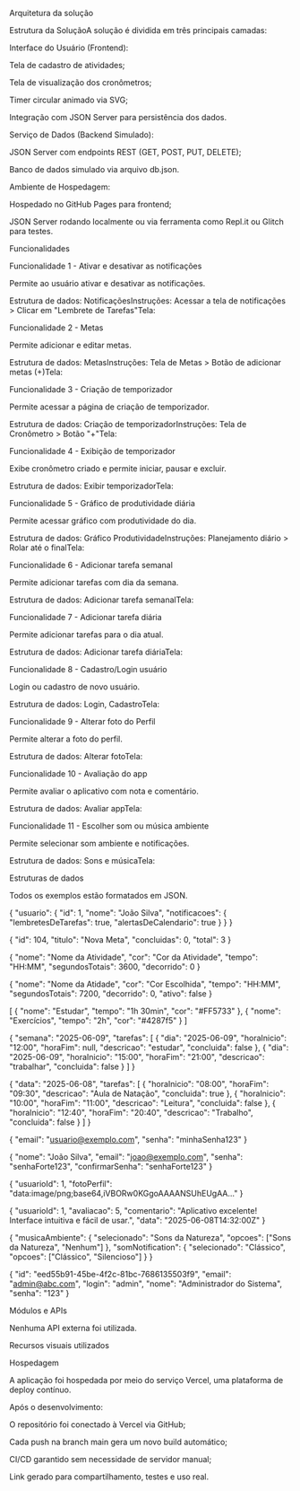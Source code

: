 Arquitetura da solução

Estrutura da SoluçãoA solução é dividida em três principais camadas:

Interface do Usuário (Frontend):

Tela de cadastro de atividades;

Tela de visualização dos cronômetros;

Timer circular animado via SVG;

Integração com JSON Server para persistência dos dados.

Serviço de Dados (Backend Simulado):

JSON Server com endpoints REST (GET, POST, PUT, DELETE);

Banco de dados simulado via arquivo db.json.

Ambiente de Hospedagem:

Hospedado no GitHub Pages para frontend;

JSON Server rodando localmente ou via ferramenta como Repl.it ou Glitch para testes.

Funcionalidades

Funcionalidade 1 - Ativar e desativar as notificações

Permite ao usuário ativar e desativar as notificações.

Estrutura de dados: NotificaçõesInstruções: Acessar a tela de notificações > Clicar em "Lembrete de Tarefas"Tela:



Funcionalidade 2 - Metas

Permite adicionar e editar metas.

Estrutura de dados: MetasInstruções: Tela de Metas > Botão de adicionar metas (+)Tela:



Funcionalidade 3 - Criação de temporizador

Permite acessar a página de criação de temporizador.

Estrutura de dados: Criação de temporizadorInstruções: Tela de Cronômetro > Botão "+"Tela:



Funcionalidade 4 - Exibição de temporizador

Exibe cronômetro criado e permite iniciar, pausar e excluir.

Estrutura de dados: Exibir temporizadorTela:



Funcionalidade 5 - Gráfico de produtividade diária

Permite acessar gráfico com produtividade do dia.

Estrutura de dados: Gráfico ProdutividadeInstruções: Planejamento diário > Rolar até o finalTela:



Funcionalidade 6 - Adicionar tarefa semanal

Permite adicionar tarefas com dia da semana.

Estrutura de dados: Adicionar tarefa semanalTela:



Funcionalidade 7 - Adicionar tarefa diária

Permite adicionar tarefas para o dia atual.

Estrutura de dados: Adicionar tarefa diáriaTela:



Funcionalidade 8 - Cadastro/Login usuário

Login ou cadastro de novo usuário.

Estrutura de dados: Login, CadastroTela:

 

Funcionalidade 9 - Alterar foto do Perfil

Permite alterar a foto do perfil.

Estrutura de dados: Alterar fotoTela:



Funcionalidade 10 - Avaliação do app

Permite avaliar o aplicativo com nota e comentário.

Estrutura de dados: Avaliar appTela:



Funcionalidade 11 - Escolher som ou música ambiente

Permite selecionar som ambiente e notificações.

Estrutura de dados: Sons e músicaTela:



Estruturas de dados

Todos os exemplos estão formatados em JSON.

{
  "usuario": {
    "id": 1,
    "nome": "João Silva",
    "notificacoes": {
      "lembretesDeTarefas": true,
      "alertasDeCalendario": true
    }
  }
}

{
  "id": 104,
  "titulo": "Nova Meta",
  "concluidas": 0,
  "total": 3
}

{
  "nome": "Nome da Atividade",
  "cor": "Cor da Atividade",
  "tempo": "HH:MM",
  "segundosTotais": 3600,
  "decorrido": 0
}

{
  "nome": "Nome da Atidade",
  "cor": "Cor Escolhida",
  "tempo": "HH:MM",
  "segundosTotais": 7200,
  "decorrido": 0,
  "ativo": false
}

[
  {
    "nome": "Estudar",
    "tempo": "1h 30min",
    "cor": "#FF5733"
  },
  {
    "nome": "Exercícios",
    "tempo": "2h",
    "cor": "#4287f5"
  }
]

{
  "semana": "2025-06-09",
  "tarefas": [
    {
      "dia": "2025-06-09",
      "horaInicio": "12:00",
      "horaFim": null,
      "descricao": "estudar",
      "concluida": false
    },
    {
      "dia": "2025-06-09",
      "horaInicio": "15:00",
      "horaFim": "21:00",
      "descricao": "trabalhar",
      "concluida": false
    }
  ]
}

{
  "data": "2025-06-08",
  "tarefas": [
    {
      "horaInicio": "08:00",
      "horaFim": "09:30",
      "descricao": "Aula de Natação",
      "concluida": true
    },
    {
      "horaInicio": "10:00",
      "horaFim": "11:00",
      "descricao": "Leitura",
      "concluida": false
    },
    {
      "horaInicio": "12:40",
      "horaFim": "20:40",
      "descricao": "Trabalho",
      "concluida": false
    }
  ]
}

{
  "email": "usuario@exemplo.com",
  "senha": "minhaSenha123"
}

{
  "nome": "João Silva",
  "email": "joao@exemplo.com",
  "senha": "senhaForte123",
  "confirmarSenha": "senhaForte123"
}

{
  "usuarioId": 1,
  "fotoPerfil": "data:image/png;base64,iVBORw0KGgoAAAANSUhEUgAA..."
}

{
  "usuarioId": 1,
  "avaliacao": 5,
  "comentario": "Aplicativo excelente! Interface intuitiva e fácil de usar.",
  "data": "2025-06-08T14:32:00Z"
}

{
  "musicaAmbiente": {
    "selecionado": "Sons da Natureza",
    "opcoes": ["Sons da Natureza", "Nenhum"]
  },
  "somNotification": {
    "selecionado": "Clássico",
    "opcoes": ["Clássico", "Silencioso"]
  }
}

{
  "id": "eed55b91-45be-4f2c-81bc-7686135503f9",
  "email": "admin@abc.com",
  "login": "admin",
  "nome": "Administrador do Sistema",
  "senha": "123"
}

Módulos e APIs

Nenhuma API externa foi utilizada.

Recursos visuais utilizados

Hospedagem

A aplicação foi hospedada por meio do serviço Vercel, uma plataforma de deploy contínuo.

Após o desenvolvimento:

O repositório foi conectado à Vercel via GitHub;

Cada push na branch main gera um novo build automático;

CI/CD garantido sem necessidade de servidor manual;

Link gerado para compartilhamento, testes e uso real.


